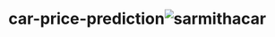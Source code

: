 # car-price-prediction![sarmithacar](https://user-images.githubusercontent.com/75995301/176455598-13c9505e-183d-4ae8-b177-7ab41e9f0ad5.jpg)
